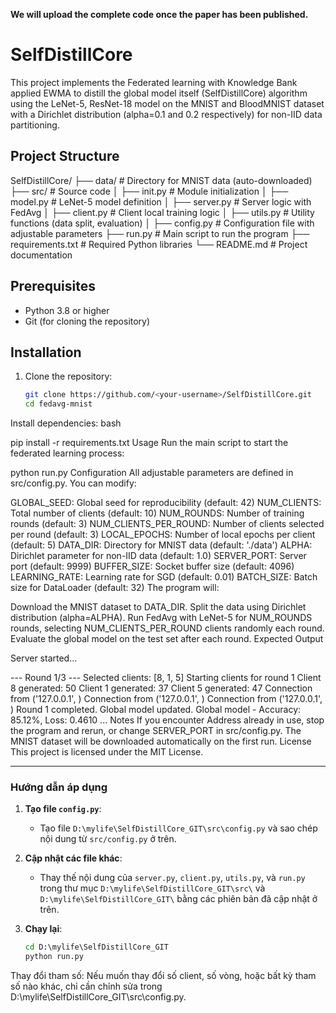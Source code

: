 **We will upload the complete code once the paper has been published.**
# SelfDistillCore

This project implements the Federated learning with Knowledge Bank applied EWMA to distill the global model itself (SelfDistillCore) algorithm using the LeNet-5, ResNet-18 model on the MNIST and BloodMNIST dataset with a Dirichlet distribution (alpha=0.1 and 0.2 respectively) for non-IID data partitioning.

## Project Structure
SelfDistillCore/
├── data/                  # Directory for MNIST data (auto-downloaded)
├── src/                   # Source code
│   ├── init.py        # Module initialization
│   ├── model.py           # LeNet-5 model definition
│   ├── server.py          # Server logic with FedAvg
│   ├── client.py          # Client local training logic
│   ├── utils.py           # Utility functions (data split, evaluation)
│   ├── config.py          # Configuration file with adjustable parameters
├── run.py                 # Main script to run the program
├── requirements.txt       # Required Python libraries
└── README.md              # Project documentation

## Prerequisites

- Python 3.8 or higher
- Git (for cloning the repository)

## Installation

1. Clone the repository:
   ```bash
   git clone https://github.com/<your-username>/SelfDistillCore.git
   cd fedavg-mnist
Install dependencies:
bash

pip install -r requirements.txt
Usage
Run the main script to start the federated learning process:

python run.py
Configuration
All adjustable parameters are defined in src/config.py. You can modify:

GLOBAL_SEED: Global seed for reproducibility (default: 42)
NUM_CLIENTS: Total number of clients (default: 10)
NUM_ROUNDS: Number of training rounds (default: 3)
NUM_CLIENTS_PER_ROUND: Number of clients selected per round (default: 3)
LOCAL_EPOCHS: Number of local epochs per client (default: 5)
DATA_DIR: Directory for MNIST data (default: './data')
ALPHA: Dirichlet parameter for non-IID data (default: 1.0)
SERVER_PORT: Server port (default: 9999)
BUFFER_SIZE: Socket buffer size (default: 4096)
LEARNING_RATE: Learning rate for SGD (default: 0.01)
BATCH_SIZE: Batch size for DataLoader (default: 32)
The program will:

Download the MNIST dataset to DATA_DIR.
Split the data using Dirichlet distribution (alpha=ALPHA).
Run FedAvg with LeNet-5 for NUM_ROUNDS rounds, selecting NUM_CLIENTS_PER_ROUND clients randomly each round.
Evaluate the global model on the test set after each round.
Expected Output

Server started...

--- Round 1/3 ---
Selected clients: [8, 1, 5]
Starting clients for round 1
Client 8 generated: 50
Client 1 generated: 37
Client 5 generated: 47
Connection from ('127.0.0.1', <port1>)
Connection from ('127.0.0.1', <port2>)
Connection from ('127.0.0.1', <port3>)
Round 1 completed. Global model updated.
Global model - Accuracy: 85.12%, Loss: 0.4610
...
Notes
If you encounter Address already in use, stop the program and rerun, or change SERVER_PORT in src/config.py.
The MNIST dataset will be downloaded automatically on the first run.
License
This project is licensed under the MIT License.

---

### Hướng dẫn áp dụng
1. **Tạo file `config.py`**:
   - Tạo file `D:\mylife\SelfDistillCore_GIT\src\config.py` và sao chép nội dung từ `src/config.py` ở trên.

2. **Cập nhật các file khác**:
   - Thay thế nội dung của `server.py`, `client.py`, `utils.py`, và `run.py` trong thư mục `D:\mylife\SelfDistillCore_GIT\src\` và `D:\mylife\SelfDistillCore_GIT\` bằng các phiên bản đã cập nhật ở trên.

3. **Chạy lại**:
   ```cmd
   cd D:\mylife\SelfDistillCore_GIT
   python run.py
Thay đổi tham số:
Nếu muốn thay đổi số client, số vòng, hoặc bất kỳ tham số nào khác, chỉ cần chỉnh sửa trong D:\mylife\SelfDistillCore_GIT\src\config.py.
